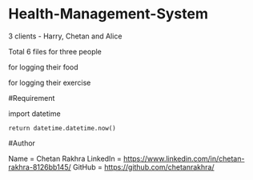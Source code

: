 # Health-Management-System

3 clients - Harry, Chetan and Alice

Total 6 files for three people

for logging their food

for logging their exercise
 

#Requirement
   
 import datetime

    return datetime.datetime.now()

#Author

Name = Chetan Rakhra
LinkedIn = https://www.linkedin.com/in/chetan-rakhra-8126bb145/
GitHub = https://github.com/chetanrakhra/


